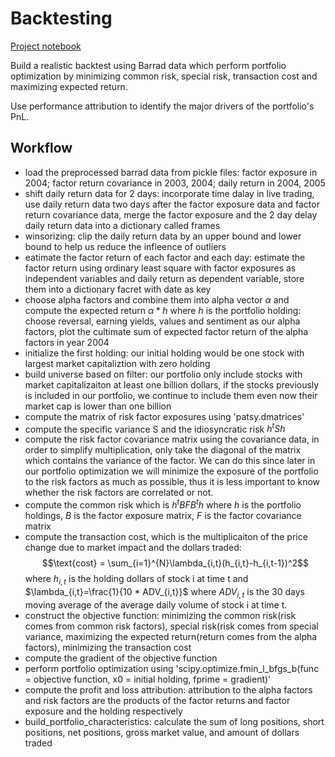 # Backtesting

[Project notebook](https://github.com/JialingYu/AI-for-Trading/blob/main/projects/backtesting/project_8_with_graph.ipynb)

Build a realistic backtest using Barrad data which perform portfolio optimization by minimizing common risk, special risk, transaction cost and maximizing expected return.

Use performance attribution to identify the major drivers of the portfolio's PnL.

## Workflow
- load the preprocessed barrad data from pickle files: factor exposure in 2004; factor return covariance in 2003, 2004; daily return in 2004, 2005
- shift daily return data for 2 days: incorporate time dalay in live trading, use daily return data two days after the factor exposure data and factor return covariance data, merge the factor exposure and the 2 day delay daily return data into a dictionary called frames
- winsorizing: clip the daily return data by an upper bound and lower bound to help us reduce the infleence of outliers
- eatimate the factor return of each factor and each day: estimate the factor return using ordinary least square with factor exposures as independent variables and daily return as dependent variable, store them into a dictionary facret with date as key
- choose alpha factors and combine them into alpha vector $\alpha$ and compute the expected return $\alpha * h$ where $h$ is the portfolio holding: choose reversal, earning yields, values and sentiment as our alpha factors, plot the cultimate sum of expected factor return of the alpha factors in year 2004
- initialize the first holding: our initial holding would be one stock with largest market capitaliztion with zero holding
- build universe based on filter: our portfolio only include stocks with market capitalizaiton at least one billion dollars, if the stocks previously is included in our portfolio, we continue to include them even now their market cap is lower than one billion
- compute the matrix of risk factor exposures using 'patsy.dmatrices'
- compute the specific variance S and the idiosyncratic risk $h^tSh$
- compute the risk factor covariance matrix using the covariance data, in order to simplify multiplication, only take the diagonal of the matrix which contains the variance of the factor. We can do this since later in our portfolio optimization we will minimize the exposure of the portfolio to the risk factors as much as possible, thus it is less important to know whether the risk factors are correlated or not.
- compute the common risk which is $h^tBFB^th$ where $h$ is the portfolio holdings, $B$ is the factor exposure matrix, $F$ is the factor covariance matrix
- compute the transaction cost, which is the multiplicaiton of the price change due to market impact and the dollars traded:
  $$\text{cost} = \sum_{i=1}^{N}\lambda_{i,t}(h_{i,t}-h_{i,t-1})^2$$ where $h_{i,t}$ is the holding dollars of stock i at time t and $\lambda_{i,t}=\frac{1}{10 * ADV_{i,t}}$ where $ADV_{i,t}$ is the 30 days moving average of the average daily volume of stock i at time t.
- construct the objective function: minimizing the common risk(risk comes from common risk factors), special risk(risk comes from special variance, maximizing the expected return(return comes from the alpha factors), minimizing the transaction cost
- compute the gradient of the objective function
- perform portfolio optimization using 'scipy.optimize.fmin_l_bfgs_b(func = objective function, x0 = initial holding, fprime = gradient)'
- compute the profit and loss attribution: attribution to the alpha factors and risk factors are the products of the factor returns and factor exposure and the holding respectively
- build_portfolio_characteristics: calculate the sum of long positions, short positions, net positions, gross market value, and amount of dollars traded
